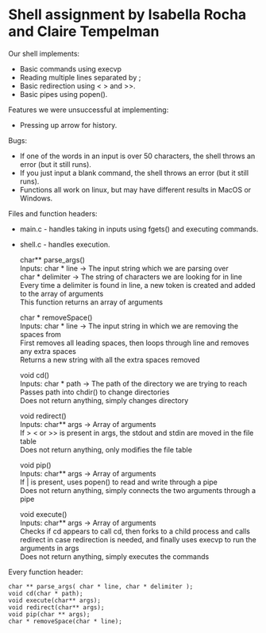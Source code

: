 # Shell assignment by Isabella Rocha and Claire Tempelman

Our shell implements:
- Basic commands using execvp
- Reading multiple lines separated by ;
- Basic redirection using < > and >>.
- Basic pipes using popen().

Features we were unsuccessful at implementing:
- Pressing up arrow for history.

Bugs:
- If one of the words in an input is over 50 characters, the shell throws an error (but it still runs).
- If you just input a blank command, the shell throws an error (but it still runs).
- Functions all work on linux, but may have different results in MacOS or Windows.

Files and function headers:
- main.c - handles taking in inputs using fgets() and executing commands.

- shell.c - handles execution.

    char** parse_args()\
      Inputs: char * line -> The input string which we are parsing over\
      char * delimiter -> The string of characters we are looking for in line\
      Every time a delimiter is found in line, a new token is created and added to the array of arguments\
      This function returns an array of arguments

    char * removeSpace()\
      Inputs: char * line -> The input string in which we are removing the spaces from\
      First removes all leading spaces, then loops through line and removes any extra spaces\
      Returns a new string with all the extra spaces removed

    void cd()\
      Inputs: char * path -> The path of the directory we are trying to reach\
      Passes path into chdir() to change directories\
      Does not return anything, simply changes directory

    void redirect()\
      Inputs: char** args -> Array of arguments\
      If > < or >> is present in args, the stdout and stdin are moved in the file table\
      Does not return anything, only modifies the file table

    void pip()\
      Inputs: char** args -> Array of arguments\
      If | is present, uses popen() to read and write through a pipe\
      Does not return anything, simply connects the two arguments through a pipe

    void execute()\
      Inputs: char** args -> Array of arguments\
      Checks if cd appears to call cd, then forks to a child process and calls redirect in case redirection is needed, and finally uses execvp to run the arguments in args\
      Does not return anything, simply executes the commands

Every function header:

    char ** parse_args( char * line, char * delimiter );
    void cd(char * path);
    void execute(char** args);
    void redirect(char** args);
    void pip(char ** args);
    char * removeSpace(char * line);
